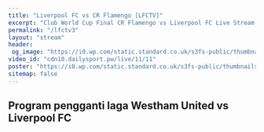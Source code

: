 ```yaml
---
title: "Liverpool FC vs CR Flamengo [LFCTV]"
excerpt: "Club World Cup Final CR Flamengo vs Liverpool FC Live Stream Video"
permalink: "/lfctv3"
layout: "stream"
header:
 og_image: "https://i0.wp.com/static.standard.co.uk/s3fs-public/thumbnails/image/2019/12/19/12/liverpool-flamengo.jpg?resize=800,450"
video_id: "cdn10.dailysport.pw/live/11/11"
poster: "https://i0.wp.com/static.standard.co.uk/s3fs-public/thumbnails/image/2019/12/19/12/liverpool-flamengo.jpg?resize=800,450"
sitemap: false
---
```


## Program pengganti laga Westham United vs Liverpool FC
